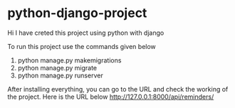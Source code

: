 # python-django-project

Hi I have creted this project using python with django 

To run this project use the commands given below
1) python manage.py makemigrations
2) python manage.py migrate
3) python manage.py runserver

After installing everything, you can go to the URL and check the working of the project. Here is the URL below
http://127.0.0.1:8000/api/reminders/
